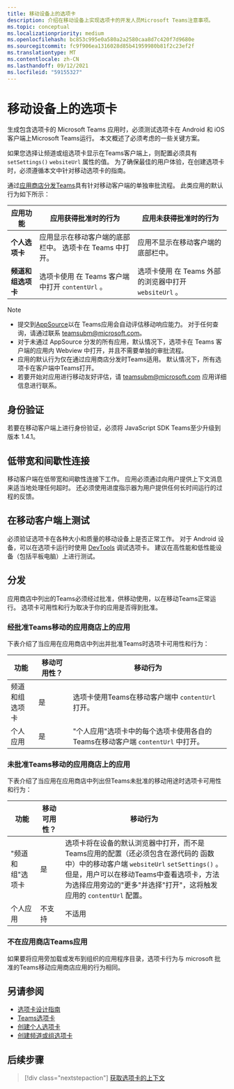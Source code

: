 ```yaml
---
title: 移动设备上的选项卡
description: 介绍在移动设备上实现选项卡的开发人员Microsoft Teams注意事项。
ms.topic: conceptual
ms.localizationpriority: medium
ms.openlocfilehash: bc853c995e0a580a2a2580caa8d7c420f7d9680e
ms.sourcegitcommit: fc9f906ea1316028d85b41959980b81f2c23ef2f
ms.translationtype: MT
ms.contentlocale: zh-CN
ms.lasthandoff: 09/12/2021
ms.locfileid: "59155327"
---
```

# <a name="tabs-on-mobile"></a>移动设备上的选项卡

生成包含选项卡的 Microsoft Teams 应用时，必须测试选项卡在 Android 和 iOS 客户端上Microsoft Teams运行。 本文概述了必须考虑的一些关键方案。

如果您选择让频道或组选项卡显示在Teams客户端上，则配置必须具有 `setSettings()` `websiteUrl` 属性的值。 为了确保最佳的用户体验，在创建选项卡时，必须遵循本文中针对移动选项卡的指南。

通过[应用商店分发Teams](~/concepts/deploy-and-publish/appsource/publish.md)具有针对移动客户端的单独审批流程。 此类应用的默认行为如下所示：

| **应用功能** | **应用获得批准时的行为** | **应用未获得批准时的行为** |
| --- | --- | --- |
| **个人选项卡** | 应用显示在移动客户端的底部栏中。 选项卡在 Teams 中打开。 | 应用不显示在移动客户端的底部栏中。 |
| **频道和组选项卡** | 选项卡使用 在 Teams 客户端中打开 `contentUrl` 。 | 选项卡使用 在 Teams 外部的浏览器中打开 `websiteUrl` 。 |

> [!NOTE]
> * 提交到[AppSource](https://appsource.microsoft.com)以在 Teams应用会自动评估移动响应能力。 对于任何查询，请通过联系 teamsubm@microsoft.com。
> * 对于未通过 AppSource 分发的所有应用，默认情况下，选项卡在 Teams 客户端的应用内 Webview 中打开，并且不需要单独的审批流程。
> * 应用的默认行为仅在通过应用商店分发时Teams适用。 默认情况下，所有选项卡在客户端中Teams打开。
> * 若要开始对应用进行移动友好评估，请 teamsubm@microsoft.com 应用详细信息进行联系。

## <a name="authentication"></a>身份验证

若要在移动客户端上进行身份验证，必须将 JavaScript SDK Teams至少升级到版本 1.4.1。

## <a name="low-bandwidth-and-intermittent-connections"></a>低带宽和间歇性连接

移动客户端在低带宽和间歇性连接下工作。 应用必须通过向用户提供上下文消息来适当地处理任何超时。 还必须使用进度指示器为用户提供任何长时间运行的过程的反馈。

## <a name="testing-on-mobile-clients"></a>在移动客户端上测试

必须验证选项卡在各种大小和质量的移动设备上是否正常工作。 对于 Android 设备，可以在选项卡运行时使用 [DevTools](~/tabs/how-to/developer-tools.md) 调试选项卡。 建议在高性能和低性能设备（包括平板电脑）上进行测试。

## <a name="distribution"></a>分发

应用商店中列出的Teams必须经过批准，供移动使用，以在移动Teams正常运行。 选项卡可用性和行为取决于你的应用是否得到批准。

### <a name="apps-on-teams-store-approved-for-mobile"></a>经批准Teams移动的应用商店上的应用

下表介绍了当应用在应用商店中列出并批准Teams时选项卡可用性和行为：

|功能   |移动可用性？   |移动行为|
|----------|-----------|------------|
|频道 <br /> 和组选项卡|是|选项卡使用Teams在移动客户端中 `contentUrl` 打开。|
|个人应用|是|"个人应用"选项卡中的每个选项卡使用各自的Teams在移动客户端 `contentUrl` 中打开。|

### <a name="apps-on-teams-store-not-approved-for-mobile"></a>未批准Teams移动的应用商店上的应用

下表介绍了当应用在应用商店中列出但Teams未批准的移动用途时选项卡可用性和行为：

| 功能 | 移动可用性？ | 移动行为 |
|----------|-----------|------------|
|"频道和组"选项卡|是|选项卡将在设备的默认浏览器中打开，而不是Teams应用的配置（还必须包含在源代码的 函数中）中的移动客户端 `websiteUrl` `setSettings()` [](/javascript/api/@microsoft/teams-js/settings?view=msteams-client-js-latest#functions&preserve-view=true)。 但是，用户可以在移动Teams中查看选项卡，方法为选择应用旁边的"更多"并选择"打开"，这将触发应用的 `contentUrl` 配置。|
|个人应用|不支持|不适用|

### <a name="apps-not-on-teams-store"></a>不在应用商店Teams应用

如果要将应用旁加载或发布到组织的应用程序目录，选项卡行为与 microsoft 批准的Teams移动应用商店应用的行为相同。

## <a name="see-also"></a>另请参阅

* [选项卡设计指南](~/tabs/design/tabs.md)
* [Teams选项卡](~/tabs/what-are-tabs.md)
* [创建个人选项卡](~/tabs/how-to/create-personal-tab.md)
* [创建频道或组选项卡](~/tabs/how-to/create-channel-group-tab.md)

## <a name="next-step"></a>后续步骤

> [!div class="nextstepaction"]
> [获取选项卡的上下文](~/tabs/how-to/access-teams-context.md)
